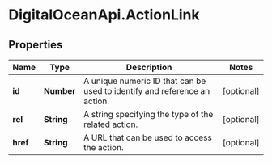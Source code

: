 # DigitalOceanApi.ActionLink

## Properties
Name | Type | Description | Notes
------------ | ------------- | ------------- | -------------
**id** | **Number** | A unique numeric ID that can be used to identify and reference an action. | [optional] 
**rel** | **String** | A string specifying the type of the related action. | [optional] 
**href** | **String** | A URL that can be used to access the action. | [optional] 
